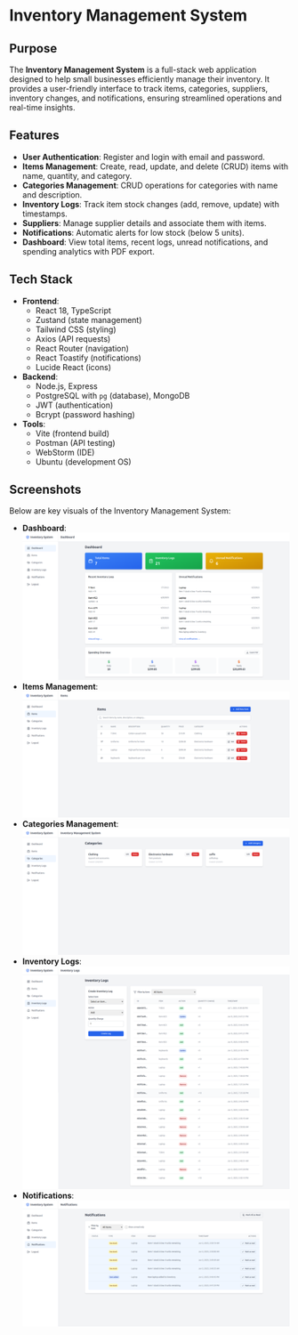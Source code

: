 # Inventory Management System

## Purpose
The **Inventory Management System** is a full-stack web application designed to help small businesses efficiently manage their inventory. It provides a user-friendly interface to track items, categories, suppliers, inventory changes, and notifications, ensuring streamlined operations and real-time insights.

## Features
- **User Authentication**: Register and login with email and password.
- **Items Management**: Create, read, update, and delete (CRUD) items with name, quantity, and category.
- **Categories Management**: CRUD operations for categories with name and description.
- **Inventory Logs**: Track item stock changes (add, remove, update) with timestamps.
- **Suppliers**: Manage supplier details and associate them with items.
- **Notifications**: Automatic alerts for low stock (below 5 units).
- **Dashboard**: View total items, recent logs, unread notifications, and spending analytics with PDF export.

## Tech Stack
- **Frontend**:
    - React 18, TypeScript
    - Zustand (state management)
    - Tailwind CSS (styling)
    - Axios (API requests)
    - React Router (navigation)
    - React Toastify (notifications)
    - Lucide React (icons)
- **Backend**:
    - Node.js, Express
    - PostgreSQL with `pg` (database), MongoDB
    - JWT (authentication)
    - Bcrypt (password hashing)
- **Tools**:
    - Vite (frontend build)
    - Postman (API testing)
    - WebStorm (IDE)
    - Ubuntu (development OS)

## Screenshots
Below are key visuals of the Inventory Management System:

- **Dashboard**: ![Dashboard View](./images/inventory1.png)
- **Items Management**: ![Items Management](./images/inventory2.png)
- **Categories Management**: ![Categories](./images/inventory3.png)
-  **Inventory Logs**: ![InventoryLogs](./images/inventory4.png)
- **Notifications**: ![Notifications View](./images/inventory5.png)
